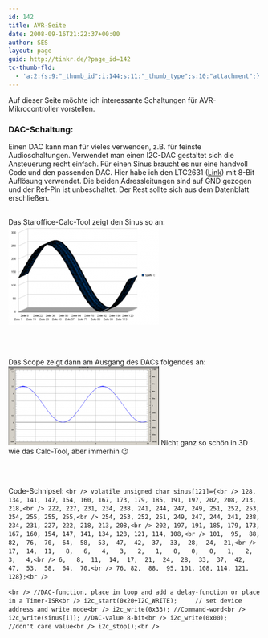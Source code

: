 ```yaml
---
id: 142
title: AVR-Seite
date: 2008-09-16T21:22:37+00:00
author: SES
layout: page
guid: http://tinkr.de/?page_id=142
tc-thumb-fld:
  - 'a:2:{s:9:"_thumb_id";i:144;s:11:"_thumb_type";s:10:"attachment";}'
---
```

Auf dieser Seite möchte ich interessante Schaltungen für AVR-Mikrocontroller vorstellen.

### DAC-Schaltung:

Einen DAC kann man für vieles verwenden, z.B. für feinste Audioschaltungen. Verwendet man einen I2C-DAC gestaltet sich die Ansteuerung recht einfach.
Für einen Sinus braucht es nur eine handvoll Code und den passenden DAC. Hier habe ich den LTC2631 ([Link](http://www.linear.com)) mit 8-Bit Auflösung verwendet. Die beiden Adressleitungen sind auf GND gezogen und der Ref-Pin ist unbeschaltet. Der Rest sollte sich aus dem Datenblatt erschließen.
</br>
</br>

Das Staroffice-Calc-Tool zeigt den Sinus so an:
[<img loading="lazy" src="/assets/2008/09/sinus_sml-300x197.png" alt="" title="Sinus, berechnet" width="300" height="197" class="alignnone size-medium wp-image-143" />](/assets/2008/09/sinus_sml.png)

</br>
</br>

Das Scope zeigt dann am Ausgang des DACs folgendes an:
[<img loading="lazy" src="/assets/2008/09/sinus_scope-300x158.png" alt="" title="Sinus mit Scope aufgezeichnet" width="300" height="158" class="alignnone size-medium wp-image-144" />](/assets/2008/09/sinus_scope.png)
Nicht ganz so schön in 3D wie das Calc-Tool, aber immerhin 😉

</br>
</br>

Code-Schnipsel:
`<br />
  volatile unsigned char sinus[121]={<br />
128, 134, 141, 147, 154, 160, 167, 173, 179, 185, 191, 197, 202, 208, 213, 218,<br />
222, 227, 231, 234, 238, 241, 244, 247, 249, 251, 252, 253, 254, 255, 255, 255,<br />
254, 253, 252, 251, 249, 247, 244, 241, 238, 234, 231, 227, 222, 218, 213, 208,<br />
202, 197, 191, 185, 179, 173, 167, 160, 154, 147, 141, 134, 128, 121, 114, 108,<br />
101,  95,  88,  82,  76,  70,  64,  58,  53,  47,  42,  37,  33,  28,  24,  21,<br />
 17,  14,  11,   8,   6,   4,   3,   2,   1,   0,   0,   0,   1,   2,   3,   4,<br />
  6,   8,  11,  14,  17,  21,  24,  28,  33,  37,  42,  47,  53,  58,  64,  70,<br />
  76, 82,  88,  95, 101, 108, 114, 121, 128};<br />
`

`<br />
  //DAC-function, place in loop and add a delay-function or place in a Timer-ISR<br />
  i2c_start(0x20+I2C_WRITE);     // set device address and write mode<br />
  i2c_write(0x33); //Command-word<br />
  i2c_write(sinus[i]); //DAC-value 8-bit<br />
  i2c_write(0x00);     //don't care value<br />
  i2c_stop();<br />
`
